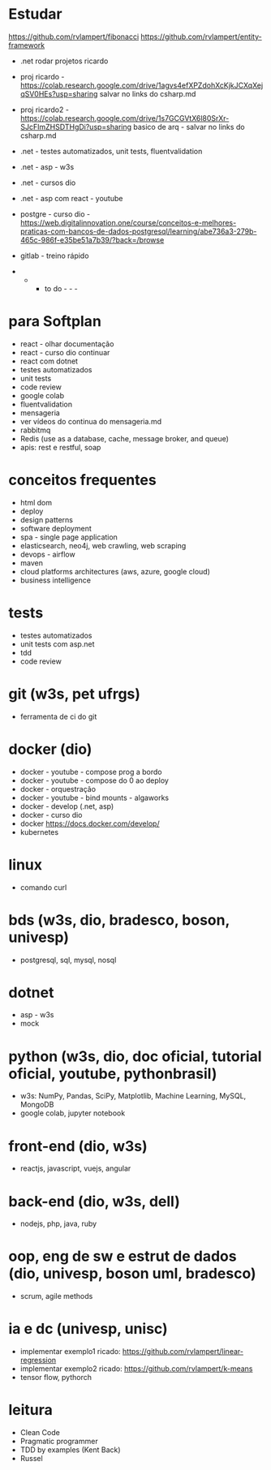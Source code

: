 # Estudar


https://github.com/rvlampert/fibonacci
https://github.com/rvlampert/entity-framework

- .net rodar projetos ricardo
- proj ricardo -https://colab.research.google.com/drive/1agvs4efXPZdohXcKjkJCXqXejqSV0HEs?usp=sharing  salvar no links do csharp.md 
- proj ricardo2 - https://colab.research.google.com/drive/1s7GCGVtX6l80SrXr-SJcFImZHSDTHgDi?usp=sharing basico de arq - salvar no links do csharp.md

- .net - testes automatizados, unit tests, fluentvalidation 

- .net - asp - w3s
- .net - cursos dio
- .net - asp com react - youtube 

- postgre - curso dio - https://web.digitalinnovation.one/course/conceitos-e-melhores-praticas-com-bancos-de-dados-postgresql/learning/abe736a3-279b-465c-986f-e35be51a7b39/?back=/browse

- gitlab - treino rápido

- - - to do - - - 

# para Softplan
- react - olhar documentação 
- react - curso dio continuar
- react com dotnet
- testes automatizados 
- unit tests
- code review
- google colab
- fluentvalidation 
- mensageria
- ver vídeos do continua do mensageria.md 
- rabbitmq
- Redis (use as a database, cache, message broker, and queue)
- apis: rest e restful, soap

# conceitos frequentes

- html dom 
- deploy
- design patterns
- software deployment 
- spa - single page application
- elasticsearch, neo4j, web crawling, web scraping
- devops - airflow
- maven
- cloud platforms architectures (aws, azure, google cloud)
- business intelligence

# tests
- testes automatizados 
- unit tests com asp.net 
- tdd
- code review

# git (w3s, pet ufrgs)
- ferramenta de ci do git

# docker (dio)
- docker - youtube - compose prog a bordo
- docker - youtube - compose do 0 ao deploy
- docker - orquestração
- docker - youtube - bind mounts - algaworks
- docker - develop (.net, asp)
- docker - curso dio 
- docker https://docs.docker.com/develop/ 
- kubernetes

# linux
- comando curl

# bds (w3s, dio, bradesco, boson, univesp)
- postgresql, sql, mysql, nosql

# dotnet
- asp - w3s
- mock

# python (w3s, dio, doc oficial, tutorial oficial, youtube, pythonbrasil)
- w3s: NumPy, Pandas, SciPy, Matplotlib, Machine Learning, MySQL, MongoDB
- google colab, jupyter notebook

# front-end (dio, w3s)
- reactjs, javascript, vuejs, angular

# back-end (dio, w3s, dell)
- nodejs, php,  java, ruby

# oop, eng de sw e estrut de dados (dio, univesp, boson uml, bradesco)
- scrum, agile methods

# ia e dc (univesp, unisc)
- implementar exemplo1 ricado: https://github.com/rvlampert/linear-regression 
- implementar exemplo2 ricado: https://github.com/rvlampert/k-means 
- tensor flow, pythorch

# leitura

- Clean Code
- Pragmatic programmer
- TDD by examples (Kent Back)
- Russel






 




